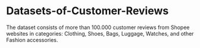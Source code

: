 # Datasets-of-Customer-Reviews
The dataset consists of more than 100.000 customer reviews from Shopee websites in categories: Clothing, Shoes, Bags, Luggage, Watches, and other Fashion accessories.
